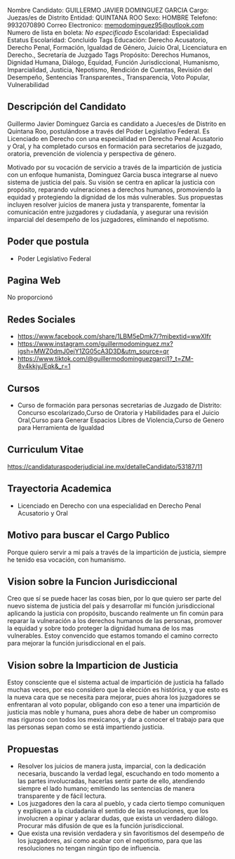 Nombre Candidato: GUILLERMO JAVIER DOMINGUEZ GARCIA
Cargo: Juezas/es de Distrito
Entidad: QUINTANA ROO
Sexo: HOMBRE
Telefono: 9932070890
Correo Electronico: memodominguez95@outlook.com
Numero de lista en boleta: *No especificado*
Escolaridad: Especialidad
Estatus Escolaridad: Concluido
Tags Educación: Derecho Acusatorio, Derecho Penal, Formación, Igualdad de Género, Juicio Oral, Licenciatura en Derecho., Secretaría de Juzgado
Tags Propósito: Derechos Humanos, Dignidad Humana, Diálogo, Equidad, Función Jurisdiccional, Humanismo, Imparcialidad, Justicia, Nepotismo, Rendición de Cuentas, Revisión del Desempeño, Sentencias Transparentes., Transparencia, Voto Popular, Vulnerabilidad


## Descripción del Candidato 

Guillermo Javier Dominguez Garcia es candidato a Jueces/es de Distrito en Quintana Roo, postulándose a través del Poder Legislativo Federal. Es Licenciado en Derecho con una especialidad en Derecho Penal Acusatorio y Oral, y ha completado cursos en formación para secretarios de juzgado, oratoria, prevención de violencia y perspectiva de género.

Motivado por su vocación de servicio a través de la impartición de justicia con un enfoque humanista, Dominguez Garcia busca integrarse al nuevo sistema de justicia del país. Su visión se centra en aplicar la justicia con propósito, reparando vulneraciones a derechos humanos, promoviendo la equidad y protegiendo la dignidad de los más vulnerables. Sus propuestas incluyen resolver juicios de manera justa y transparente, fomentar la comunicación entre juzgadores y ciudadanía, y asegurar una revisión imparcial del desempeño de los juzgadores, eliminando el nepotismo.


## Poder que postula

- Poder Legislativo Federal


## Pagina Web

No proporcionó


## Redes Sociales

- https://www.facebook.com/share/1LBM5eDmk7/?mibextid=wwXIfr
- https://www.instagram.com/guillermodominguez.mx?igsh=MWZ0dmJ0ejY1ZG05cA3D3D&utm_source=qr
- https://www.tiktok.com/@guillermodominguezgarci1?_t=ZM-8v4kkjyJEqk&_r=1


## Cursos

- Curso de formación para personas secretarias de Juzgado de Distrito: Concurso escolarizado,Curso de Oratoria y Habilidades para el Juicio Oral,Curso para Generar Espacios Libres de Violencia,Curso de Genero para Herramienta de Igualdad


## Curriculum Vitae

https://candidaturaspoderjudicial.ine.mx/detalleCandidato/53187/11


## Trayectoria Academica

- Licenciado en Derecho con una especialidad en Derecho Penal Acusatorio y Oral


## Motivo para buscar el Cargo Publico

Porque quiero servir a mi país a través de la impartición de justicia, siempre he tenido esa vocación, con humanismo.


## Vision sobre la Funcion Jurisdiccional

Creo que sí se puede hacer las cosas bien, por lo que quiero ser parte del nuevo sistema de justicia del país y desarrollar mi función jurisdiccional aplicando la justicia con propósito, buscando realmente un fin común para reparar la vulneración a los derechos humanos de las personas, promover la equidad y sobre todo proteger la dignidad humana de los mas vulnerables. Estoy convencido que estamos tomando el camino correcto para mejorar la función jurisdiccional en el país.


## Vision sobre la Imparticion de Justicia

Estoy consciente que el sistema actual de impartición de justicia ha fallado muchas veces, por eso considero que la elección es histórica, y que esto es la nueva cara que se necesita para mejorar, pues ahora los juzgadores se enfrentaran al voto popular, obligando con eso a tener una impartición de justicia mas noble y humana, pues ahora debe de haber un compromiso mas riguroso con todos los mexicanos, y dar a conocer el trabajo para que las personas sepan como se está impartiendo justicia.


## Propuestas

- Resolver los juicios de manera justa, imparcial, con la dedicación necesaria, buscando la verdad legal, escuchando en todo momento a las partes involucradas, hacerlas sentir parte de ello, atendiendo siempre el lado humano; emitiendo las sentencias de manera transparente y de fácil lectura.
- Los juzgadores den la cara al pueblo, y cada cierto tiempo comuniquen y expliquen a la ciudadanía el sentido de las resoluciones, que los involucren a opinar y aclarar dudas, que exista un verdadero diálogo. Procurar más difusión de que es la función jurisdiccional.
- Que exista una revisión verdadera y sin favoritismos del desempeño de los juzgadores, así como acabar con el nepotismo, para que las resoluciones no tengan ningún tipo de influencia.

